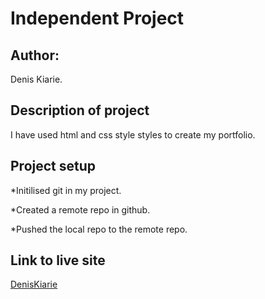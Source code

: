 # Independent Project

## Author:
Denis Kiarie.

## Description of project
I have used html and css style styles to create my portfolio.

## Project setup

*Initilised git in my project.

*Created a remote repo in github.

*Pushed the local repo to the remote repo.

## Link to live site

[DenisKiarie](https://deniskiarie.github.io/Independent-Project/)


